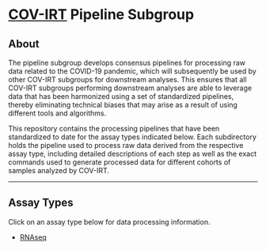 # [COV-IRT](https://www.cov-irt.org/) Pipeline Subgroup

## About
The pipeline subgroup develops consensus pipelines for processing raw data related to the COVID-19 pandemic, which will subsequently be used by other COV-IRT subgroups for downstream analyses. This ensures that all COV-IRT subgroups performing downstream analyses are able to leverage data that has been harmonized using a set of standardized pipelines, thereby eliminating technical biases that may arise as a result of using different tools and algorithms.

This repository contains the processing pipelines that have been standardized to date for the assay types indicated below. Each subdirectory holds the pipeline used to process raw data derived from the respective assay type, including detailed descriptions of each step as well as the exact commands used to generate processed data for different cohorts of samples analyzed by COV-IRT. 

---
## Assay Types
Click on an assay type below for data processing information.
- [RNAseq](RNAseq)  
